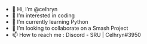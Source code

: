 - 👋 Hi, I’m @celhryn
- 👀 I’m interested in coding 
- 🌱 I’m currently learning Python
- 💞️ I’m looking to collaborate on a Smash Project
- 📫 How to reach me : Discord - SRU | Celhryn#3950

<!---
celhryn/celhryn is a ✨ special ✨ repository because its `README.md` (this file) appears on your GitHub profile.
You can click the Preview link to take a look at your changes.
--->

